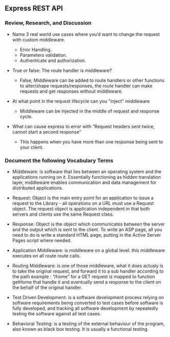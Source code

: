 ## Express REST API
### Review, Research, and Discussion

- Name 3 real world use cases where you’d want to change the request with custom middleware.
   - Error Handling.
   - Parameters validation.
   - Authenticate and authorization.

- True or false: The route handler is middleware?
    - False, Middleware can be added to route handlers or other functions to alter/shape requests/responses, the route handler can make requests and get responses without middleware.

- At what point in the request lifecycle can you "inject" middleware
    - Middleware can be injected in the middle of request and response cycle.

- What can cause express to error with “Request headers sent twice, cannot start a second response”
    - This happens when you have more than one response being sent to your client.


### Document the following Vocabulary Terms
- Middleware: is software that lies between an operating system and the applications running on it. Essentially functioning as hidden translation layer, middleware enables communication and data management for distributed applications.

- Request: Object is the main entry point for an application to issue a request to the Library - all operations on a URL must use a Request object. The request object is application independent in that both servers and clients use the same Request class.

- Response: Object is the object which communicates between the server and the output which is sent to the client. To write an ASP page, all you need to do is write a standard HTML page, putting in the Active Server Pages script where needed.

- Application Middleware: is middleware on a global level. this middleware executes on all route route calls.

- Routing Middleware: is one of those middleware, what it does actualy is to take the original request, and forward it to a sub handler according to the path example : “/home” for a GET request is mapped to function getHome that handle it and eventually send a response to the client on the behalf of the original handler.

- Test Driven Development: is a software development process relying on software requirements being converted to test cases before software is fully developed, and tracking all software development by repeatedly testing the software against all test cases.

- Behavioral Testing: is a testing of the external behaviour of the program, also known as black box testing. It is usually a functional testing.